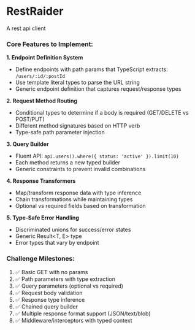 # RestRaider
A rest api client


### Core Features to Implement:

**1. Endpoint Definition System**
- Define endpoints with path params that TypeScript extracts: `/users/:id/:postId`
- Use template literal types to parse the URL string
- Generic endpoint definition that captures request/response types

**2. Request Method Routing**
- Conditional types to determine if a body is required (GET/DELETE vs POST/PUT)
- Different method signatures based on HTTP verb
- Type-safe path parameter injection

**3. Query Builder**
- Fluent API: `api.users().where({ status: 'active' }).limit(10)`
- Each method returns a new typed builder
- Generic constraints to prevent invalid combinations

**4. Response Transformers**
- Map/transform response data with type inference
- Chain transformations while maintaining types
- Optional vs required fields based on transformation

**5. Type-Safe Error Handling**
- Discriminated unions for success/error states
- Generic Result<T, E> type
- Error types that vary by endpoint

### Challenge Milestones:

1. ✅ Basic GET with no params
2. ✅ Path parameters with type extraction
3. ✅ Query parameters (optional vs required)
4. ✅ Request body validation
5. ✅ Response type inference
6. ✅ Chained query builder
7. ✅ Multiple response format support (JSON/text/blob)
8. ✅ Middleware/interceptors with typed context
